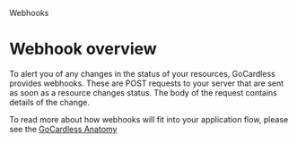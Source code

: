 <!-- NAV SECTION HEADER -->
<h0>Webhooks</h0>
<!-- NAV SECTION HEADER -->

# Webhook overview

<p class="intro">To alert you of any changes in the status of your resources, GoCardless provides webhooks. These are POST requests to your server that are sent as soon as a resource changes status. The body of the request contains details of the change.</p>

To read more about how webhooks will fit into your application flow, please see the [GoCardless Anatomy](#gocardless-anatomy)